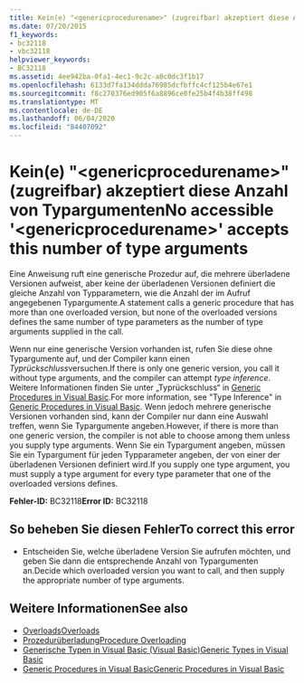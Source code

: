 ```yaml
---
title: Kein(e) "<genericprocedurename>" (zugreifbar) akzeptiert diese Anzahl von Typargumenten
ms.date: 07/20/2015
f1_keywords:
- bc32118
- vbc32118
helpviewer_keywords:
- BC32118
ms.assetid: 4ee942ba-0fa1-4ec1-9c2c-a0c0dc3f1b17
ms.openlocfilehash: 6133d7fa134ddda76985dcfbffc4cf125b4e67e1
ms.sourcegitcommit: f8c270376ed905f6a8896ce0fe25b4f4b38ff498
ms.translationtype: MT
ms.contentlocale: de-DE
ms.lasthandoff: 06/04/2020
ms.locfileid: "84407092"
---
```

# <a name="no-accessible-genericprocedurename-accepts-this-number-of-type-arguments"></a><span data-ttu-id="6a4e1-102">Kein(e) "\<genericprocedurename>" (zugreifbar) akzeptiert diese Anzahl von Typargumenten</span><span class="sxs-lookup"><span data-stu-id="6a4e1-102">No accessible '\<genericprocedurename>' accepts this number of type arguments</span></span>
<span data-ttu-id="6a4e1-103">Eine Anweisung ruft eine generische Prozedur auf, die mehrere überladene Versionen aufweist, aber keine der überladenen Versionen definiert die gleiche Anzahl von Typparametern, wie die Anzahl der im Aufruf angegebenen Typargumente.</span><span class="sxs-lookup"><span data-stu-id="6a4e1-103">A statement calls a generic procedure that has more than one overloaded version, but none of the overloaded versions defines the same number of type parameters as the number of type arguments supplied in the call.</span></span>  
  
 <span data-ttu-id="6a4e1-104">Wenn nur eine generische Version vorhanden ist, rufen Sie diese ohne Typargumente auf, und der Compiler kann einen *Typrückschluss*versuchen.</span><span class="sxs-lookup"><span data-stu-id="6a4e1-104">If there is only one generic version, you call it without type arguments, and the compiler can attempt *type inference*.</span></span> <span data-ttu-id="6a4e1-105">Weitere Informationen finden Sie unter „Typrückschluss“ in [Generic Procedures in Visual Basic](../programming-guide/language-features/data-types/generic-procedures.md).</span><span class="sxs-lookup"><span data-stu-id="6a4e1-105">For more information, see "Type Inference" in [Generic Procedures in Visual Basic](../programming-guide/language-features/data-types/generic-procedures.md).</span></span> <span data-ttu-id="6a4e1-106">Wenn jedoch mehrere generische Versionen vorhanden sind, kann der Compiler nur dann eine Auswahl treffen, wenn Sie Typargumente angeben.</span><span class="sxs-lookup"><span data-stu-id="6a4e1-106">However, if there is more than one generic version, the compiler is not able to choose among them unless you supply type arguments.</span></span> <span data-ttu-id="6a4e1-107">Wenn Sie ein Typargument angeben, müssen Sie ein Typargument für jeden Typparameter angeben, der von einer der überladenen Versionen definiert wird.</span><span class="sxs-lookup"><span data-stu-id="6a4e1-107">If you supply one type argument, you must supply a type argument for every type parameter that one of the overloaded versions defines.</span></span>  
  
 <span data-ttu-id="6a4e1-108">**Fehler-ID:** BC32118</span><span class="sxs-lookup"><span data-stu-id="6a4e1-108">**Error ID:** BC32118</span></span>  
  
## <a name="to-correct-this-error"></a><span data-ttu-id="6a4e1-109">So beheben Sie diesen Fehler</span><span class="sxs-lookup"><span data-stu-id="6a4e1-109">To correct this error</span></span>  
  
- <span data-ttu-id="6a4e1-110">Entscheiden Sie, welche überladene Version Sie aufrufen möchten, und geben Sie dann die entsprechende Anzahl von Typargumenten an.</span><span class="sxs-lookup"><span data-stu-id="6a4e1-110">Decide which overloaded version you want to call, and then supply the appropriate number of type arguments.</span></span>  
  
## <a name="see-also"></a><span data-ttu-id="6a4e1-111">Weitere Informationen</span><span class="sxs-lookup"><span data-stu-id="6a4e1-111">See also</span></span>

- [<span data-ttu-id="6a4e1-112">Overloads</span><span class="sxs-lookup"><span data-stu-id="6a4e1-112">Overloads</span></span>](../language-reference/modifiers/overloads.md)
- [<span data-ttu-id="6a4e1-113">Prozedurüberladung</span><span class="sxs-lookup"><span data-stu-id="6a4e1-113">Procedure Overloading</span></span>](../programming-guide/language-features/procedures/procedure-overloading.md)
- [<span data-ttu-id="6a4e1-114">Generische Typen in Visual Basic (Visual Basic)</span><span class="sxs-lookup"><span data-stu-id="6a4e1-114">Generic Types in Visual Basic</span></span>](../programming-guide/language-features/data-types/generic-types.md)
- [<span data-ttu-id="6a4e1-115">Generic Procedures in Visual Basic</span><span class="sxs-lookup"><span data-stu-id="6a4e1-115">Generic Procedures in Visual Basic</span></span>](../programming-guide/language-features/data-types/generic-procedures.md)
